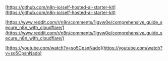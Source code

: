 [https://github.com/n8n-io/self-hosted-ai-starter-kit](https://github.com/n8n-io/self-hosted-ai-starter-kit)

  

[https://www.reddit.com/r/n8n/comments/1igyw0e/comprehensive_guide_secure_n8n_with_cloudflare/](https://www.reddit.com/r/n8n/comments/1igyw0e/comprehensive_guide_secure_n8n_with_cloudflare/)

  

[https://youtube.com/watch?v=so5CpsnNado](https://youtube.com/watch?v=so5CpsnNado)